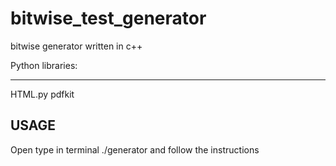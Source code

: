bitwise_test_generator
======================

bitwise generator written in c++


Python libraries:
___________________
HTML.py
pdfkit

USAGE
------------------------------
Open type in terminal ./generator and follow the instructions
